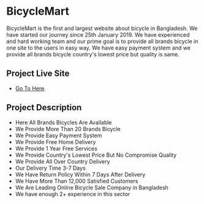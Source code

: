 # BicycleMart

BicycleMart is the first and largest website about bicycle in
Bangladesh. We have started our journey since 25th January 2019.
We have experienced and hard working team and our prime goal is
to provide all brands bicycle in one site to the users in easy
way. We have easy payment system and we provide all brands
bicycle country's lowest price but quality is same.

## Project Live Site

- [Go To Here](https://bicycle-mart-1df20.web.app/).

## Project Description

- Here All Brands Bicycles Are Available
- We Provide More Than 20 Brands Bicycle
- We Provide Easy Payment System
- We Provide Free Home Delivery
- We Provide 1 Year Free Services
- We Provide Country's Lowest Price But No Compromise Quality
- We Provide All Over Country Delivery
- Our Delivery Time 3-7 Days
- We Have Return Policy Within 7 Days After Delivery
- We Have More Than 12,000 Satisfied Customers
- We Are Leading Online Bicycle Sale Company in Bangladesh
- We have enough 2+ experience in this sector
